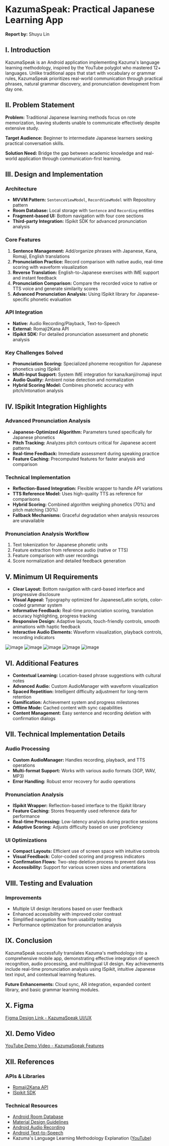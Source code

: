 # KazumaSpeak: Practical Japanese Learning App

**Report by:** Shuyu Lin

## I. Introduction

KazumaSpeak is an Android application implementing Kazuma's language learning methodology, inspired by the YouTube polyglot who mastered 12+ languages. Unlike traditional apps that start with vocabulary or grammar rules, KazumaSpeak prioritizes real-world communication through practical phrases, natural grammar discovery, and pronunciation development from day one.

## II. Problem Statement

**Problem:** Traditional Japanese learning methods focus on rote memorization, leaving students unable to communicate effectively despite extensive study.

**Target Audience:** Beginner to intermediate Japanese learners seeking practical conversation skills.

**Solution Need:** Bridge the gap between academic knowledge and real-world application through communication-first learning.

## III. Design and Implementation

### Architecture
- **MVVM Pattern:** `SentenceViewModel`, `RecordViewModel` with Repository pattern
- **Room Database:** Local storage with `Sentence` and `Recording` entities
- **Fragment-based UI:** Bottom navigation with four core sections
- **Third-party Integration:** ISpikit SDK for advanced pronunciation analysis

### Core Features
1. **Sentence Management:** Add/organize phrases with Japanese, Kana, Romaji, English translations
2. **Pronunciation Practice:** Record comparison with native audio, real-time scoring with waveform visualization
3. **Reverse Translation:** English-to-Japanese exercises with IME support and instant feedback
4. **Pronunciation Comparison:** Compare the recorded voice to native or TTS voice and generate similarity scores
5. **Advanced Pronunciation Analysis:** Using ISpikit library for Japanese-specific phonetic evaluation

### API Integration
- **Native:** Audio Recording/Playback, Text-to-Speech
- **External:** Romaji2Kana API
- **ISpikit SDK:** For detailed pronunciation assessment and phonetic analysis

### Key Challenges Solved
- **Pronunciation Scoring:** Specialized phoneme recognition for Japanese phonetics using ISpikit
- **Multi-Input Support:** System IME integration for kana/kanji/romaji input
- **Audio Quality:** Ambient noise detection and normalization
- **Hybrid Scoring Model:** Combines phonetic accuracy with pitch/intonation analysis

## IV. ISpikit Integration Highlights

### Advanced Pronunciation Analysis
- **Japanese-Optimized Algorithm:** Parameters tuned specifically for Japanese phonetics
- **Pitch Tracking:** Analyzes pitch contours critical for Japanese accent patterns
- **Real-time Feedback:** Immediate assessment during speaking practice
- **Feature Caching:** Precomputed features for faster analysis and comparison

### Technical Implementation
- **Reflection-Based Integration:** Flexible wrapper to handle API variations
- **TTS Reference Model:** Uses high-quality TTS as reference for comparisons
- **Hybrid Scoring:** Combined algorithm weighing phonetics (70%) and pitch matching (30%)
- **Fallback Mechanisms:** Graceful degradation when analysis resources are unavailable

### Pronunciation Analysis Workflow
1. Text tokenization for Japanese phonetic units
2. Feature extraction from reference audio (native or TTS)
3. Feature comparison with user recordings
4. Score normalization and detailed feedback generation

## V. Minimum UI Requirements

- **Clear Layout:** Bottom navigation with card-based interface and progressive disclosure
- **Visual Appeal:** Typography optimized for Japanese/Latin scripts, color-coded grammar system
- **Informative Feedback:** Real-time pronunciation scoring, translation accuracy highlighting, progress tracking
- **Responsive Design:** Adaptive layouts, touch-friendly controls, smooth animations with haptic feedback
- **Interactive Audio Elements:** Waveform visualization, playback controls, recording indicators

![image](./resources/japanese_learning_app_ui.svg)
![image](./resources/japanese_add_sentence_ui.svg)
![image](./resources/japanese_practice_ui.svg)
![image](./resources/japanese_practice_reverse_ui.svg)
![image](./resources/japanese_compare_ui.svg)

## VI. Additional Features

- **Contextual Learning:** Location-based phrase suggestions with cultural notes
- **Advanced Audio:** Custom AudioManager with waveform visualization
- **Spaced Repetition:** Intelligent difficulty adjustment for long-term retention
- **Gamification:** Achievement system and progress milestones
- **Offline Mode:** Cached content with sync capabilities
- **Content Management:** Easy sentence and recording deletion with confirmation dialogs

## VII. Technical Implementation Details

### Audio Processing
- **Custom AudioManager:** Handles recording, playback, and TTS operations
- **Multi-format Support:** Works with various audio formats (3GP, WAV, MP3)
- **Error Handling:** Robust error recovery for audio operations

### Pronunciation Analysis
- **ISpikit Wrapper:** Reflection-based interface to the ISpikit library
- **Feature Caching:** Stores frequently used reference data for performance
- **Real-time Processing:** Low-latency analysis during practice sessions
- **Adaptive Scoring:** Adjusts difficulty based on user proficiency

### UI Optimizations
- **Compact Layouts:** Efficient use of screen space with intuitive controls
- **Visual Feedback:** Color-coded scoring and progress indicators
- **Confirmation Flows:** Two-step deletion process to prevent data loss
- **Accessibility:** Support for various screen sizes and orientations

## VIII. Testing and Evaluation

### Improvements
- Multiple UI design iterations based on user feedback
- Enhanced accessibility with improved color contrast
- Simplified navigation flow from usability testing
- Performance optimization for pronunciation analysis

## IX. Conclusion

KazumaSpeak successfully translates Kazuma's methodology into a comprehensive mobile app, demonstrating effective integration of speech recognition, audio processing, and multilingual UI design. Key achievements include real-time pronunciation analysis using ISpikit, intuitive Japanese text input, and contextual learning features.

**Future Enhancements:** Cloud sync, AR integration, expanded content library, and basic grammar learning modules.

## X. Figma

[Figma Design Link - KazumaSpeak UI/UX](https://www.figma.com/design/ClbLTpBoPik37lybCnwZnx/Japanese-Learning-App?node-id=0-1&t=4evGoarix2ujRCYz-1)

## XI. Demo Video

[YouTube Demo Video - KazumaSpeak Features](https://youtube.com/shorts/VqgNqmlnitE?feature=share)

## XII. References

### APIs & Libraries
- [Romaji2Kana API](https://romaji2kana.com/api)
- [ISpikit SDK](https://github.com/ispikit/ispikit-android)

### Technical Resources
- [Android Room Database](https://developer.android.com/training/data-storage/room)
- [Material Design Guidelines](https://material.io/design)
- [Android Audio Recording](https://developer.android.com/reference/android/media/MediaRecorder)
- [Android Text-to-Speech](https://developer.android.com/reference/android/speech/tts/TextToSpeech)
- Kazuma's Language Learning Methodology Explanation ([YouTube](https://www.youtube.com/watch?v=Q3jLzZSdOC0&t=189s))